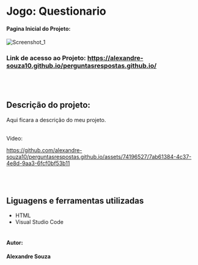 <h1 align="left"> Jogo: Questionario</h1>

#### Pagina Inicial do Projeto:
![Screenshot_1](https://github.com/alexandre-souza10/perguntasrespostas.github.io/assets/74196527/9824784f-0deb-4eaf-92e1-886e42eaaa2d)

### Link de acesso ao Projeto: https://alexandre-souza10.github.io/perguntasrespostas.github.io/
<br></br>
## Descrição do projeto:
Aqui ficara a descrição do meu projeto.
<br></br>

Video:

https://github.com/alexandre-souza10/perguntasrespostas.github.io/assets/74196527/7ab61384-4c37-4e8d-9aa3-6fcf0bf53b11

<br></br>
## Liguagens e ferramentas utilizadas
- HTML
- Visual Studio Code
<br></br>

#### Autor: 
**Alexandre Souza**

